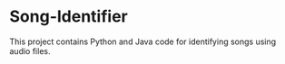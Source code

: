 # Song-Identifier
This project contains Python and Java code for identifying songs using audio files.
